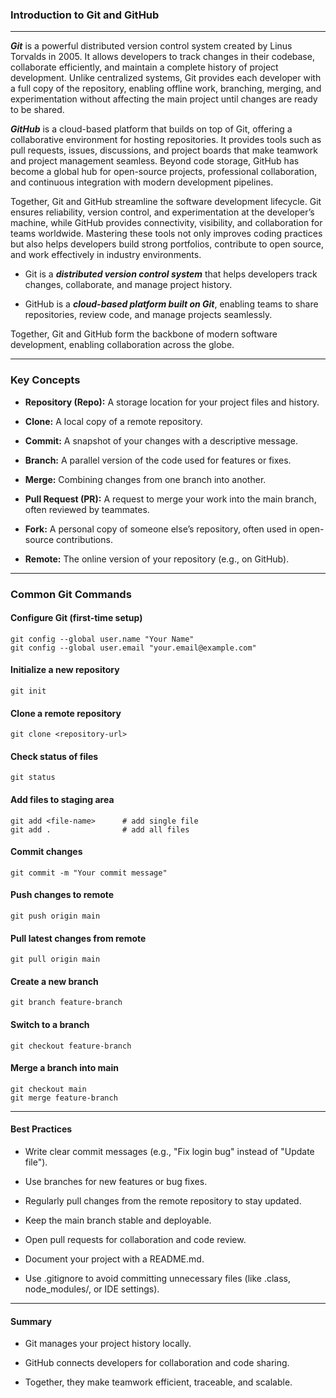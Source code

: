 ### Introduction to Git and GitHub
---
***Git*** is a powerful distributed version control system created by Linus Torvalds in 2005. 
It allows developers to track changes in their codebase, collaborate efficiently, and maintain a complete history of project development. 
Unlike centralized systems, Git provides each developer with a full copy of the repository, enabling offline work, branching, merging, 
and experimentation without affecting the main project until changes are ready to be shared.

***GitHub*** is a cloud-based platform that builds on top of Git, offering a collaborative environment for hosting repositories. 
It provides tools such as pull requests, issues, discussions, and project boards that make teamwork and project management seamless. 
Beyond code storage, GitHub has become a global hub for open-source projects, professional collaboration, and continuous integration with modern development pipelines.

Together, Git and GitHub streamline the software development lifecycle. 
Git ensures reliability, version control, and experimentation at the developer’s machine, while GitHub provides connectivity, visibility, and collaboration for teams worldwide. 
Mastering these tools not only improves coding practices but also helps developers build strong portfolios, contribute to open source, and work effectively in industry environments.

- Git is a ***distributed version control system*** that helps developers track changes, collaborate, and manage project history.

- GitHub is a ***cloud-based platform built on Git***, enabling teams to share repositories, review code, and manage projects seamlessly.

Together, Git and GitHub form the backbone of modern software development, enabling collaboration across the globe.

---

### Key Concepts

-  **Repository (Repo):** A storage location for your project files and history.

-  **Clone:** A local copy of a remote repository.

-  **Commit:** A snapshot of your changes with a descriptive message.

-  **Branch:** A parallel version of the code used for features or fixes.

-  **Merge:** Combining changes from one branch into another.

-  **Pull Request (PR):** A request to merge your work into the main branch, often reviewed by teammates.

-  **Fork:** A personal copy of someone else’s repository, often used in open-source contributions.

-  **Remote:** The online version of your repository (e.g., on GitHub).

---

### Common Git Commands
#### Configure Git (first-time setup)
    git config --global user.name "Your Name"
    git config --global user.email "your.email@example.com"

#### Initialize a new repository
    git init

#### Clone a remote repository
    git clone <repository-url>

#### Check status of files
    git status

#### Add files to staging area
    git add <file-name>      # add single file
    git add .                # add all files

#### Commit changes
    git commit -m "Your commit message"

#### Push changes to remote
    git push origin main

#### Pull latest changes from remote
    git pull origin main

#### Create a new branch
    git branch feature-branch

#### Switch to a branch
    git checkout feature-branch

#### Merge a branch into main
    git checkout main
    git merge feature-branch

---

#### Best Practices

- Write clear commit messages (e.g., "Fix login bug" instead of "Update file").

- Use branches for new features or bug fixes.

- Regularly pull changes from the remote repository to stay updated.

- Keep the main branch stable and deployable.

- Open pull requests for collaboration and code review.

- Document your project with a README.md.

- Use .gitignore to avoid committing unnecessary files (like .class, node_modules/, or IDE settings).

---

#### Summary

- Git manages your project history locally.

- GitHub connects developers for collaboration and code sharing.

- Together, they make teamwork efficient, traceable, and scalable.
